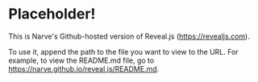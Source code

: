 Placeholder!
===

This is Narve's Github-hosted version of Reveal.js (https://revealjs.com). 

To use it, append the path to the file you want to view to the URL. For example, to view the README.md file, go to https://narve.github.io/reveal.js/README.md.

